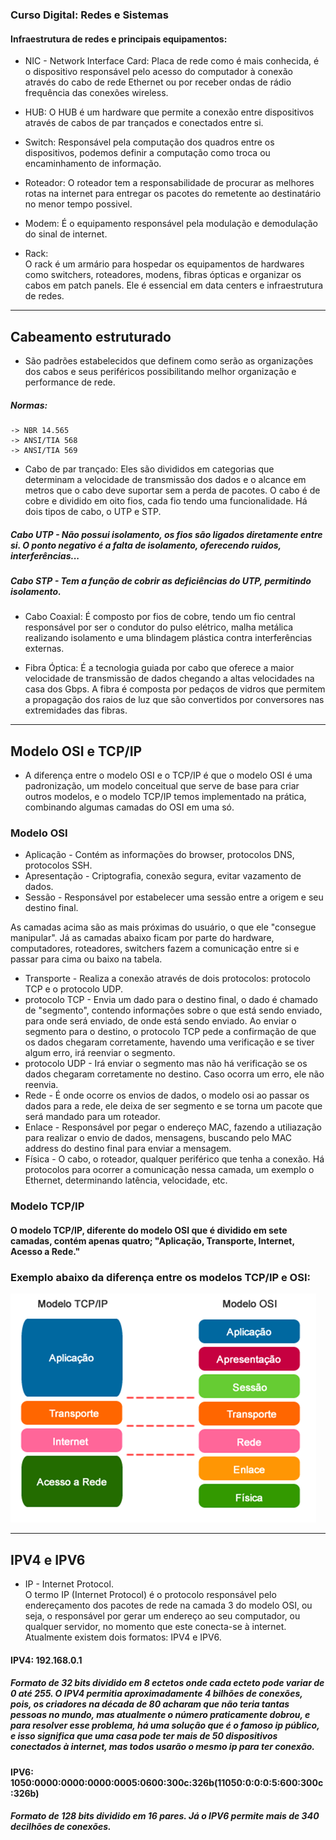 
### Curso Digital: Redes e Sistemas

#### Infraestrutura de redes e principais equipamentos:

* NIC - Network Interface Card: 
Placa de rede como é mais conhecida, é o dispositivo responsável pelo acesso do computador à conexão através do cabo de rede Ethernet ou por receber ondas de rádio frequência das conexões wireless.

* HUB: 
O HUB é um hardware que permite a conexão entre dispositivos através de cabos de par trançados e conectados entre si.

* Switch:
Responsável pela computação dos quadros entre os dispositivos, podemos definir a computação como troca ou encaminhamento de informação.

* Roteador: 
O roteador tem a responsabilidade de procurar as melhores rotas na internet para entregar os pacotes do remetente ao destinatário no menor tempo possivel.

* Modem: 
É o equipamento responsável pela modulação e demodulação do sinal de internet.

* Rack:  
 O rack é um armário para hospedar os equipamentos de hardwares como switchers, roteadores, modens, fibras ópticas e organizar os cabos em patch panels. Ele é essencial em data centers e infraestrutura de redes.

---

## Cabeamento estruturado 

* São padrões estabelecidos que definem como serão as organizações dos cabos e seus periféricos possibilitando melhor organização e performance de rede.

##### Normas: 
    -> NBR 14.565
    -> ANSI/TIA 568
    -> ANSI/TIA 569

* Cabo de par trançado:
Eles são divididos em categorias que determinam     a velocidade de transmissão dos dados e o alcance em metros que o cabo deve suportar sem a perda de pacotes. 
O cabo é de cobre e dividido em oito fios, cada fio tendo uma funcionalidade.
Há dois tipos de cabo, o UTP e STP. 
##### Cabo UTP - Não possui isolamento, os fios são ligados diretamente entre si. O ponto negativo é a falta de isolamento, oferecendo ruidos, interferências... 
##### Cabo STP - Tem a função de cobrir as deficiências do UTP, permitindo isolamento. 

* Cabo Coaxial: 
É composto por fios de cobre, tendo um fio central responsável por ser o condutor do pulso elétrico, malha metálica realizando isolamento e uma blindagem plástica contra interferências externas. 

* Fibra Óptica:
É a tecnologia guiada por cabo que oferece a maior velocidade de transmissão de dados chegando a altas velocidades na casa dos Gbps. A fibra é composta por pedaços de vidros que permitem a propagação dos raios de luz que são convertidos por conversores nas extremidades das fibras.  

---
## Modelo OSI e TCP/IP 

* A diferença entre o modelo OSI e o TCP/IP é que o modelo OSI é uma padronização, um modelo conceitual que serve de base para criar outros modelos, e o modelo TCP/IP temos implementado na prática, combinando algumas camadas do OSI em uma só.


### Modelo OSI 
* Aplicação - Contém as informações do browser, protocolos DNS, protocolos SSH. 
* Apresentação - Criptografia, conexão segura, evitar vazamento de dados. 
* Sessão - Responsável por estabelecer uma sessão entre a origem e seu destino final. 

As camadas acima são as mais próximas do usuário, o que ele "consegue manipular".
Já as camadas abaixo ficam por parte do hardware, computadores, roteadores, switchers fazem a comunicação entre si e passar para cima ou baixo na tabela.

* Transporte - Realiza a conexão através de dois protocolos: protocolo TCP e o protocolo UDP.
* protocolo TCP - Envia um dado para o destino final, o dado é chamado de "segmento", contendo informações sobre o que está sendo enviado, para onde será enviado, de onde está sendo enviado. Ao enviar o segmento para o destino, o protocolo TCP pede a confirmação de que os dados chegaram corretamente, havendo uma verificação e se tiver algum erro, irá reenviar o segmento. 
* protocolo UDP - Irá enviar o segmento mas não há verificação se os dados chegaram corretamente no destino. Caso ocorra um erro, ele não reenvia.  
* Rede - É onde ocorre os envios de dados, o modelo osi ao passar os dados para a rede, ele deixa de ser segmento e se torna um pacote que será mandado para um roteador. 
* Enlace - Responsável por pegar o endereço MAC, fazendo a utiliazação para realizar o envio de dados, mensagens, buscando pelo MAC address do destino final para enviar a mensagem.
* Física - O cabo, o roteador, qualquer periférico que tenha a conexão. Há protocolos para ocorrer a comunicação nessa camada, um exemplo o Ethernet, determinando latência, velocidade, etc. 

### Modelo TCP/IP 
#### O modelo TCP/IP, diferente do modelo OSI que é dividido em sete camadas, contém apenas quatro; "Aplicação, Transporte, Internet, Acesso a Rede."
### Exemplo abaixo da diferença entre os modelos TCP/IP e OSI:

<img src="src/osi-tcp-ip.png">

---

## IPV4 e IPV6

* IP - Internet Protocol. <br> 
    O termo IP (Internet Protocol) é o protocolo responsável pelo endereçamento dos pacotes de rede na camada 3 do modelo OSI, ou seja, o responsável por gerar um endereço ao seu computador, ou qualquer servidor, no momento que este conecta-se à internet. Atualmente existem dois formatos: IPV4 e IPV6. 

#### IPV4: 192.168.0.1
##### Formato de 32 bits dividido em 8 ectetos onde cada ecteto pode variar de 0 até 255. O IPV4 permitia aproximadamente 4 bilhões de conexões, pois, os criadores na década de 80 acharam que não teria tantas pessoas no mundo, mas atualmente o número praticamente dobrou, e para resolver esse problema, há uma solução que é o famoso ip público, e isso significa que uma casa pode ter mais de 50 dispositivos conectados à internet, mas todos usarão o mesmo ip para ter conexão. 

#### IPV6: 1050:0000:0000:0000:0005:0600:300c:326b(11050:0:0:0:5:600:300c:326b)
##### Formato de 128 bits dividido em 16 pares. Já o IPV6 permite mais de 340 decilhões de conexões.